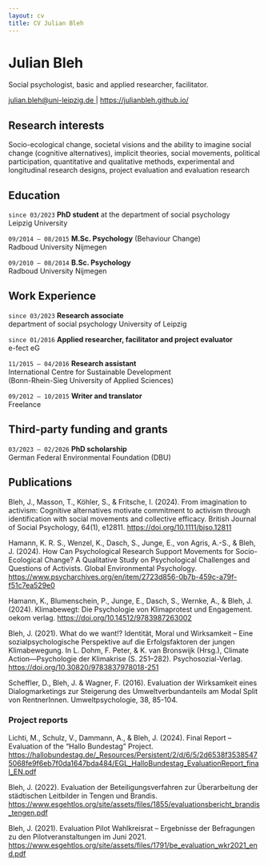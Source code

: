 ```yaml
---
layout: cv
title: CV Julian Bleh
---
```


# Julian Bleh

Social psychologist, basic and applied researcher, facilitator.

<div id="webaddress">
<a href="julian.bleh@uni-leipzig.de"> julian.bleh@uni-leipzig.de </a>
| <a href="https://julianbleh.github.io/ "> https://julianbleh.github.io/</a>
</div>


## Research interests

Socio-ecological change, societal visions and the ability to imagine social change (cognitive alternatives), implicit theories, social movements, political participation, quantitative and qualitative methods, experimental and longitudinal research designs, project evaluation and evaluation research


## Education

`since 03/2023`
**PhD student** at the department of social psychology\
Leipzig University

`09/2014 – 08/2015` **M.Sc. Psychology** (Behaviour Change)\
Radboud University Nijmegen

`09/2010 – 08/2014` **B.Sc. Psychology**\
Radboud University Nijmegen


## Work Experience
`since 03/2023` **Research associate**\
department of social psychology University of Leipzig

`since 01/2016` **Applied researcher, facilitator and project evaluator**\
e-fect eG

`11/2015 – 04/2016` **Research assistant**\
International Centre for Sustainable Development\
(Bonn-Rhein-Sieg University of Applied Sciences)

`09/2012 – 10/2015` **Writer and translator**\
Freelance


## Third-party funding and grants
`03/2023 – 02/2026` **PhD scholarship**\
German Federal Environmental Foundation (DBU)



## Publications

Bleh, J., Masson, T., Köhler, S., & Fritsche, I. (2024). From imagination to activism: Cognitive alternatives motivate commitment to activism through identification with social movements and collective efficacy. British Journal of Social Psychology, 64(1), e12811. https://doi.org/10.1111/bjso.12811

Hamann, K. R. S., Wenzel, K., Dasch, S., Junge, E., von Agris, A.-S., & Bleh, J. (2024). How Can Psychological Research Support Movements for Socio-Ecological Change? A Qualitative Study on Psychological Challenges and Questions of Activists. Global Environmental Psychology. https://www.psycharchives.org/en/item/2723d856-0b7b-459c-a79f-f51c7ea529e0

Hamann, K., Blumenschein, P., Junge, E., Dasch, S., Wernke, A., & Bleh, J. (2024). Klimabewegt: Die Psychologie von Klimaprotest und Engagement. oekom verlag. https://doi.org/10.14512/9783987263002

Bleh, J. (2021). What do we want!? Identität, Moral und Wirksamkeit – Eine sozialpsychologische Perspektive auf die Erfolgsfaktoren der jungen Klimabewegung. In L. Dohm, F. Peter, & K. van Bronswijk (Hrsg.), Climate Action—Psychologie der Klimakrise (S. 251–282). Psychosozial-Verlag. https://doi.org/10.30820/9783837978018-251

Scheffler, D., Bleh, J. & Wagner, F. (2016). Evaluation der Wirksamkeit eines Dialogmarketings zur Steigerung des Umweltverbundanteils am Modal Split von RentnerInnen. Umweltpsychologie, 38, 85-104.


### Project reports

Lichti, M., Schulz, V., Dammann, A., & Bleh, J. (2024). Final Report – Evaluation of the “Hallo Bundestag” Project. https://hallobundestag.de/_Resources/Persistent/2/d/6/5/2d6538f35385475068fe9f6eb7f0da1647bda484/EGL_HalloBundestag_EvaluationReport_final_EN.pdf

Bleh, J. (2022). Evaluation der Beteiligungsverfahren zur Überarbeitung der städtischen Leitbilder in Tengen und Brandis. https://www.esgehtlos.org/site/assets/files/1855/evaluationsbericht_brandis_tengen.pdf

Bleh, J. (2021). Evaluation Pilot Wahlkreisrat – Ergebnisse der Befragungen zu den Pilotveranstaltungen im Juni 2021. https://www.esgehtlos.org/site/assets/files/1791/be_evaluation_wkr2021_end.pdf
